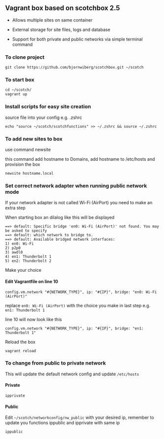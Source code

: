 ## Vagrant box based on scotchbox 2.5
* Allows multiple sites on same container

* External storage for site files, logs and database

* Support for both private and public networks via simple terminal command

### To clone project
```
git clone https://github.com/bjornwiberg/scotchbox.git ~/scotch
```
### To start box
```
cd ~/scotch/
vagrant up
```
### Install scripts for easy site creation
source file into your config e.g. .zshrc
```
echo "source ~/scotch/scotchfunctions" >> ~/.zshrc && source ~/.zshrc
```
### To add new sites to box
use command newsite

this command add hostname to Domains, add hostname to /etc/hosts and provision the box
```
newsite hostname.local
```

### Set correct network adapter when running public network mode
If your network adapter is not called Wi-Fi (AirPort) you need to make an extra step

When starting box an dilalog like this will be displayed
```
==> default: Specific bridge 'en0: Wi-Fi (AirPort)' not found. You may be asked to specify
==> default: which network to bridge to.
==> default: Available bridged network interfaces:
1) en0: Wi-Fi
2) p2p0
3) awdl0
4) en1: Thunderbolt 1
5) en2: Thunderbolt 2
```

Make your choice

#### Edit Vagrantfile on line 10
```config.vm.network "#{NETWORK_TYPE}", ip: "#{IP}", bridge: "en0: Wi-Fi (AirPort)"```

replace ```en0: Wi-Fi (AirPort)``` with the choice you make in last step e.g. ```en1: Thunderbolt 1```

line 10 will now look like this

```config.vm.network "#{NETWORK_TYPE}", ip: "#{IP}", bridge: "en1: Thunderbolt 1"```

Reload the box
```
vagrant reload
```

### To change from public to private network
This will update the default network config and update ```/etc/hosts```

#### Private
```
ipprivate
```
#### Public
Edit ```~/scotch/networkconfig/nw_public``` with your desired ip, remember to update you functions ippublic and ipprivate with same ip

```
ippublic
```
